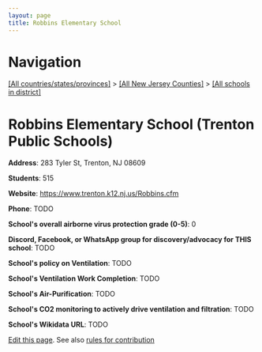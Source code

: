 ```yaml
---
layout: page
title: Robbins Elementary School
---
```

# Navigation

[[All countries/states/provinces]](../../..) > [[All New Jersey Counties]](../..) > [[All schools in district]](..)

# Robbins Elementary School (Trenton Public Schools)

**Address**: 283 Tyler St, Trenton, NJ 08609

**Students**: 515

**Website**: <https://www.trenton.k12.nj.us/Robbins.cfm>

**Phone**: TODO

**School's overall airborne virus protection grade (0-5)**: 0

**Discord, Facebook, or WhatsApp group for discovery/advocacy for THIS school**: TODO

**School's policy on Ventilation**: TODO

**School's Ventilation Work Completion**: TODO

**School's Air-Purification**: TODO

**School's CO2 monitoring to actively drive ventilation and filtration**: TODO

**School's Wikidata URL**: TODO


[Edit this page](https://github.com/ventilate-schools/NJ/edit/main/./Mercer/Trenton_Public_Schools/Robbins_Elementary_School.md). See also [rules for contribution](../../../contribution-rules/)